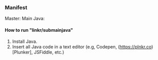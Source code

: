 ### Manifest
Master:
Main Java:
#### How to run "linkr/submainjava"
1. Install Java.
2. Insert all Java code in a text editor \(e.g, Codepen, (https://plnkr.co)[Plunker], JSFiddle, etc.\)
